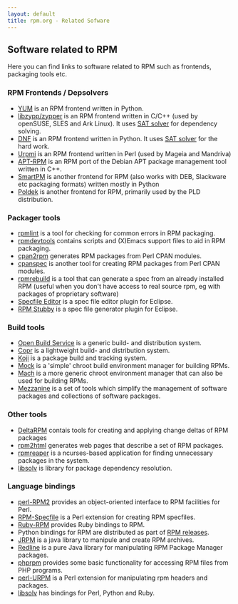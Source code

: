 ```yaml
---
layout: default
title: rpm.org - Related Sofware
---
```

## Software related to RPM

Here you can find links to software related to RPM such as frontends, packaging tools etc.

### RPM Frontends / Depsolvers

* [YUM](http://yum.baseurl.org/) is an RPM frontend written in Python.
* [libzypp/zypper](http://en.opensuse.org/Libzypp) is an RPM frontend written in C/C++ (used by openSUSE, SLES and Ark Linux). It uses [SAT solver](https://github.com/openSUSE/libsolv) for dependency solving.
* [DNF](https://github.com/rpm-software-management/dnf) is an RPM frontend written in Python. It uses [SAT solver](https://github.com/openSUSE/libsolv) for the hard work.
* [Urpmi](http://gitweb.mageia.org/software/rpm/urpmi/) is an RPM frontend written in Perl (used by Mageia and Mandriva)
* [APT-RPM](http://apt-rpm.org/) is an RPM port of the Debian APT package management tool written in C++.
* [SmartPM](http://labix.org/smart) is another frontend for RPM (also works with DEB, Slackware etc packaging formats) written mostly in Python
* [Poldek](http://poldek.pld-linux.org/) is another frontend for RPM, primarily used by the PLD distribution. 

### Packager tools
* [rpmlint](http://rpmlint.zarb.org/) is a tool for checking for common errors in RPM packaging.
* [rpmdevtools](https://hosted.fedoraproject.org/projects/rpmdevtools) contains scripts and (X)Emacs support files to aid in RPM packaging.
* [cpan2rpm](http://search.cpan.org/~ecalder/cpan2rpm/) generates RPM packages from Perl CPAN modules.
* [cpanspec](http://cpanspec.sourceforge.net/) is another tool for creating RPM packages from Perl CPAN modules.
* [rpmrebuild](http://rpmrebuild.sourceforge.net/) is a tool that can generate a spec from an already installed RPM (useful when you don't have access to real source rpm, eg with packages of proprietary software)
* [Specfile Editor](http://www.eclipse.org/linuxtools/projectPages/specfile/) is a spec file editor plugin for Eclipse.
* [RPM Stubby](http://www.eclipse.org/linuxtools/projectPages/rpmstubby/) is a spec file generator plugin for Eclipse. 

### Build tools 
* [Open Build Service](http://openbuildservice.org/) is a generic build- and distribution system.
* [Copr](https://fedorahosted.org/copr/) is a lightweight build- and distribution system.
* [Koji](https://fedorahosted.org/koji/) is a package build and tracking system.
* [Mock](https://hosted.fedoraproject.org/projects/mock/) is a 'simple' chroot build environment manager for building RPMs.
* [Mach](http://thomas.apestaart.org/projects/mach/) is a more generic chroot environment manager that can also be used for building RPMs.
* [Mezzanine](http://beta.kainx.org/wiki/view/Mezzanine) is a set of tools which simplify the management of software packages and collections of software packages. 

### Other tools
* [DeltaRPM](http://gitorious.org/deltarpm/) contais tools for creating and applying change deltas of RPM packages
* [rpm2html](http://www.nongnu.org/rpm2html/) generates web pages that describe a set of RPM packages.
* [rpmreaper](https://fedorahosted.org/rpmreaper/) is a ncurses-based application for finding unnecessary packages in the system.
* [libsolv](https://github.com/openSUSE/libsolv) is library for package dependency resolution. 

### Language bindings
* [perl-RPM2](http://search.cpan.org/dist/RPM2/) provides an object-oriented interface to RPM facilities for Perl.
* [RPM-Specfile](http://search.cpan.org/dist/RPM-Specfile/) is a Perl extension for creating RPM specfiles.
* [Ruby-RPM](http://rubyforge.org/projects/ruby-rpm/) provides Ruby bindings to RPM.
* Python bindings for RPM are distributed as part of [RPM releases](download).
* [JRPM](http://jrpm.sourceforge.net/) is a java library to manipule and create RPM archives.
* [Redline](http://www.introspectrum.com/oss/) is a pure Java library for manipulating RPM Package Manager packages.
* [phprpm](http://cekirdek.uludag.org.tr/~meren/php_rpm/) provides some basic functionality for accessing RPM files from PHP programs.
* [perl-URPM](http://gitweb.mageia.org/software/rpm/perl-URPM/) is a Perl extension for manipulating rpm headers and packages.
* [libsolv](https://github.com/openSUSE/libsolv) has bindings for Perl, Python and Ruby. 


